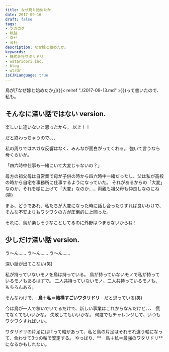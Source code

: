```yaml
---
title: なぜ鳥と始めたか
date: 2017-09-16
draft: false
tags:
- ツカログ
- 軌跡
- 幸せ
- 会社
description: なぜ嫁と始めたか。
keywords:
- 株式会社ワタリドリ
- wataridori inc.
- blog
- wtrdr
isCJKLanguage: true
---
```

鳥が[「なぜ嫁と始めたか」]({{< relref "./2017-09-13.md" >}})って書いたので、私も。

## そんなに深い話ではない version.
楽しいに違いないと思ったから。
以上！！

だと終わっちゃうので、、、

私の周りではネガな反響はなく、みんなが面白がってくれる。
強いて言うなら母くらいか。

「四六時中仕事も一緒にいて大変じゃないの？」

母方の祖父母は自営業で母が子供の時から四六時中一緒だったし、父は私が高校の時から自宅を事務所に仕事するようになっていた。
それがあるからの「大変」なのか、それを棚に上げて「大変」なのか……
両親も祖父母も仲良しなのにね(笑)

まぁ、どうであれ、私たちが大変になった時に話し合ったりすれば良いわけで、そんな不安よりもワクワクの方が圧倒的に上回った。

それに、鳥が楽しそうなことしてるのに外野はつまらないからね！

## 少しだけ深い話 version.
う〜ん……
う〜ん……
う〜ん……

深い話が出てこない(笑)

私が持っていないモノを鳥は持っている。
鳥が持っていないモノで私が持っているモノもあるはずで。
二人共持っていないモノ、二人共持っているモノも、もちろんある。

そんなわけで、　**鳥＋私＝結構すごいワタリドリ**　だと思っている(笑)

今は鳥が一人で稼いでいてるだけで、新しい事業はこれからなんだけど、、、
慌てなくてもいいかな。
失敗してもいいかな。
何度でもチャレンジして、いつもワクワクすればいい。

ワタリドリの片足にはITって軸があって、私と鳥の片足はそれぞれ違う軸になって、合わせて3つの軸で安定する。
 やっぱり、**　鳥＋私＝最強のワタリドリ**　になるかもしれない。
